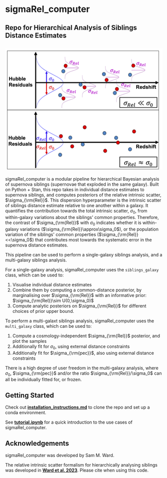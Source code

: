 # sigmaRel_computer
Repo for Hierarchical Analysis of Siblings Distance Estimates
---
![Logo](logo/SigmaRelCartoon.png)
---
sigmaRel_computer is a modular pipeline for hierarchical Bayesian analysis of supernova siblings (supernovae that exploded in the same galaxy). Built on Python + Stan, this repo takes in individual distance estimates to supernova siblings, and computes posteriors of the relative intrinsic scatter, $\sigma_{\rm{Rel}}$. This dispersion hyperparameter is the intrinsic scatter of siblings distance estimate relative to one another within a galaxy. It quantifies the contribution towards the total intrinsic scatter, $\sigma_0$, from within-galaxy variations about the siblings' common properties. Therefore, the contrast of $\sigma_{\rm{Rel}}$ with $\sigma_0$ indicates whether it is within-galaxy variations ($\sigma_{\rm{Rel}}\approx\sigma_0$), or the population variation of the siblings' common properties ($\sigma_{\rm{Rel}}<<\sigma_0$) that contributes most towards the systematic error in the supernova distance estimates. 

This pipeline can be used to perform a single-galaxy siblings analysis, and a multi-galaxy siblings analysis.

For a single-galaxy analysis, sigmaRel_computer uses the `siblings_galaxy` class, which can be used to:
  1) Visualise individual distance estimates
  2) Combine them by computing a common-distance posterior, by marginalising over $\sigma_{\rm{Rel}}$ with an informative prior: $\sigma_{\rm{Rel}}\sim U(0,\sigma_0)$
  3) Compute analytic posteriors on $\sigma_{\rm{Rel}}$ for different choices of prior upper bound.

To perform a multi-galaxt siblings analysis, sigmaRel_computer uses the `multi_galaxy` class, which can be used to:
  1) Compute a cosmology-independent $\sigma_{\rm{Rel}}$ posterior, and plot the samples
  2) Additionally fit for $\sigma_0$, using external distance constraints
  3) Additionally fit for $\sigma_{\rm{pec}}$, also using external distance constraints

There is a high degree of user freedom in the multi-galaxy analysis, where $\sigma_0$, $\sigma_{\rm{pec}}$ and/or the ratio $\sigma_{\rm{Rel}}/\sigma_0$ can all be individually fitted for, or frozen.

## Getting Started

Check out [**installation_instructions.md**](https://github.com/sam-m-ward/sigmaRel_computer/blob/main/installation_instructions.md) to clone the repo and set up a conda environment.

See [**tutorial.ipynb**](https://github.com/sam-m-ward/birdsnack/blob/main/demo_notebook.ipynb) for a quick introduction to the use cases of sigmaRel_computer.

## Acknowledgements

sigmaRel_computer was developed by Sam M. Ward. 

The relative intrinsic scatter formalism for hierarchically analysing siblings was developed in [**Ward et al. 2023**](https://ui.adsabs.harvard.edu/abs/2022arXiv220910558W/abstract). Please cite when using this code.
